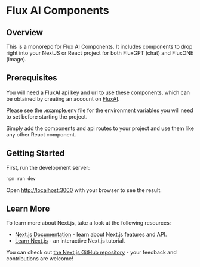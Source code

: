 # Flux AI Components

## Overview

This is a monorepo for Flux AI Components. It includes components to drop right into your NextJS or React project for both FluxGPT (chat) and FluxONE (image).

## Prerequisites
You will need a FluxAI api key and url to use these components, which can be obtained by creating an account on [FluxAI](https://ai.runonflux.com).

Please see the .example.env file for the environment variables you will need to set before starting the project.

Simply add the components and api routes to your project and use them like any other React component.

## Getting Started

First, run the development server:

```bash
npm run dev
```

Open [http://localhost:3000](http://localhost:3000) with your browser to see the result.

## Learn More

To learn more about Next.js, take a look at the following resources:

- [Next.js Documentation](https://nextjs.org/docs) - learn about Next.js features and API.
- [Learn Next.js](https://nextjs.org/learn) - an interactive Next.js tutorial.

You can check out [the Next.js GitHub repository](https://github.com/vercel/next.js) - your feedback and contributions are welcome!
